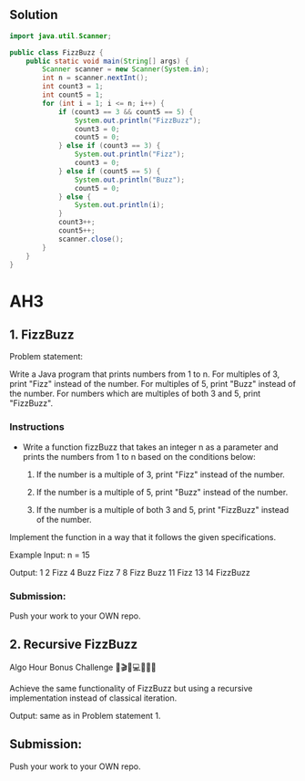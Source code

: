 ## Solution
```java
import java.util.Scanner;

public class FizzBuzz {
    public static void main(String[] args) {
        Scanner scanner = new Scanner(System.in);
        int n = scanner.nextInt();
        int count3 = 1;
        int count5 = 1;
        for (int i = 1; i <= n; i++) {
            if (count3 == 3 && count5 == 5) {
                System.out.println("FizzBuzz");
                count3 = 0;
                count5 = 0;
            } else if (count3 == 3) {
                System.out.println("Fizz");
                count3 = 0;
            } else if (count5 == 5) {
                System.out.println("Buzz");
                count5 = 0;
            } else {
                System.out.println(i);
            }
            count3++;
            count5++;
            scanner.close();
        }
    }
}
```

# AH3

## 1. FizzBuzz
Problem statement:

Write a Java program that prints numbers from 1 to n. For multiples of 3, print "Fizz" instead of the number.
For multiples of 5, print "Buzz" instead of the number. For numbers which are multiples of both 3 and 5,
print "FizzBuzz".
 
### Instructions
- Write a function fizzBuzz that takes an integer n as a parameter and prints the numbers from 1 to n based
on the conditions below:

	1. If the number is a multiple of 3, print "Fizz" instead of the number.

	2. If the number is a multiple of 5, print "Buzz" instead of the number.

	3. If the number is a multiple of both 3 and 5, print "FizzBuzz" instead of the number.

Implement the function in a way that it follows the given specifications.


Example
Input: n = 15

Output:
1
2
Fizz
4
Buzz
Fizz
7
8
Fizz
Buzz
11
Fizz
13
14
FizzBuzz

### Submission:
Push your work to your OWN repo.


## 2. Recursive FizzBuzz
Algo Hour Bonus Challenge 
💪🎬🌊💻🧭🧠👐

Achieve the same functionality of FizzBuzz but using a recursive implementation instead of classical iteration.

Output: same as in Problem statement 1.

## Submission:
Push your work to your OWN repo.
